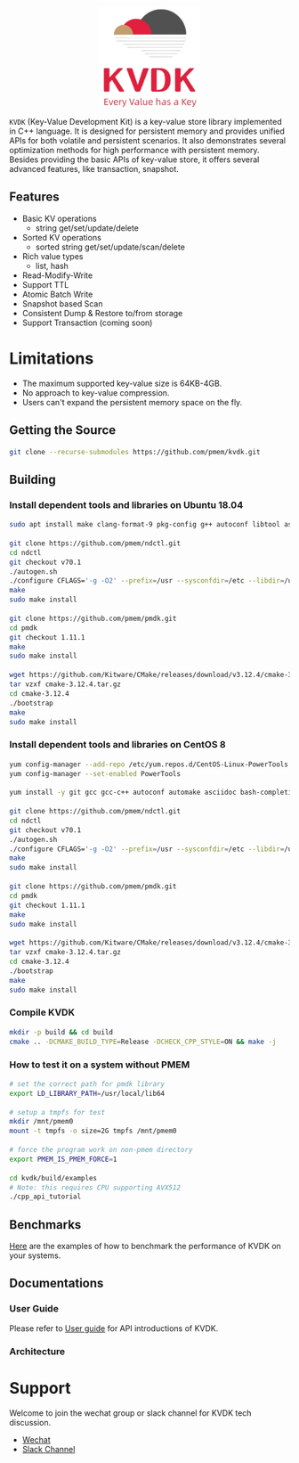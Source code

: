 <div align="center">
<p align="center"> <img src="pic/kvdk_logo.png" height="180px"><br></p>
</div>

`KVDK` (Key-Value Development Kit) is a key-value store library implemented in C++ language. It is designed for persistent memory and provides unified APIs for both volatile and persistent scenarios. It also demonstrates several optimization methods for high performance with persistent memory. Besides providing the basic APIs of key-value store, it offers several advanced features, like transaction, snapshot.

## Features
* Basic KV operations
  * string get/set/update/delete
* Sorted KV operations
  * sorted string get/set/update/scan/delete
* Rich value types
  * list, hash
* Read-Modify-Write
* Support TTL
* Atomic Batch Write
* Snapshot based Scan
* Consistent Dump & Restore to/from storage
* Support Transaction (coming soon)

# Limitations
*  The maximum supported key-value size is 64KB-4GB.
*  No approach to key-value compression.
*  Users can't expand the persistent memory space on the fly.

## Getting the Source
```bash
git clone --recurse-submodules https://github.com/pmem/kvdk.git
```

## Building
### Install dependent tools and libraries on Ubuntu 18.04
```bash
sudo apt install make clang-format-9 pkg-config g++ autoconf libtool asciidoctor libkmod-dev libudev-dev uuid-dev libjson-c-dev libkeyutils-dev pandoc libhwloc-dev libgflags-dev libtext-diff-perl bash-completion systemd wget git

git clone https://github.com/pmem/ndctl.git
cd ndctl
git checkout v70.1
./autogen.sh
./configure CFLAGS='-g -O2' --prefix=/usr --sysconfdir=/etc --libdir=/usr/lib
make
sudo make install

git clone https://github.com/pmem/pmdk.git
cd pmdk
git checkout 1.11.1
make
sudo make install

wget https://github.com/Kitware/CMake/releases/download/v3.12.4/cmake-3.12.4.tar.gz
tar vzxf cmake-3.12.4.tar.gz
cd cmake-3.12.4
./bootstrap
make
sudo make install

```

### Install dependent tools and libraries on CentOS 8
```bash
yum config-manager --add-repo /etc/yum.repos.d/CentOS-Linux-PowerTools.repo
yum config-manager --set-enabled PowerTools

yum install -y git gcc gcc-c++ autoconf automake asciidoc bash-completion xmlto libtool pkgconfig glib2 glib2-devel libfabric libfabric-devel doxygen graphviz pandoc ncurses kmod kmod-devel libudev-devel libuuid-devel json-c-devel keyutils-libs-devel gem make cmake libarchive clang-tools-extra hwloc-devel perl-Text-Diff gflags-devel

git clone https://github.com/pmem/ndctl.git
cd ndctl
git checkout v70.1
./autogen.sh
./configure CFLAGS='-g -O2' --prefix=/usr --sysconfdir=/etc --libdir=/usr/lib
make
sudo make install

git clone https://github.com/pmem/pmdk.git
cd pmdk
git checkout 1.11.1
make
sudo make install

wget https://github.com/Kitware/CMake/releases/download/v3.12.4/cmake-3.12.4.tar.gz
tar vzxf cmake-3.12.4.tar.gz
cd cmake-3.12.4
./bootstrap
make
sudo make install
```

### Compile KVDK
```bash
mkdir -p build && cd build
cmake .. -DCMAKE_BUILD_TYPE=Release -DCHECK_CPP_STYLE=ON && make -j
```

### How to test it on a system without PMEM
```bash
# set the correct path for pmdk library
export LD_LIBRARY_PATH=/usr/local/lib64

# setup a tmpfs for test
mkdir /mnt/pmem0
mount -t tmpfs -o size=2G tmpfs /mnt/pmem0

# force the program work on non-pmem directory
export PMEM_IS_PMEM_FORCE=1

cd kvdk/build/examples
# Note: this requires CPU supporting AVX512
./cpp_api_tutorial

```

## Benchmarks
[Here](./doc/benchmark.md) are the examples of how to benchmark the performance of KVDK on your systems.

## Documentations

### User Guide

Please refer to [User guide](./doc/user_doc.md) for API introductions of KVDK.

### Architecture

# Support
Welcome to join the wechat group or slack channel for KVDK tech discussion.
- [Wechat](https://github.com/pmem/kvdk/issues/143)
- [Slack Channel](https://join.slack.com/t/kvdksupportcommunity/shared_invite/zt-12b66vg1c-4FGb~Ri4w8K2_msau6v86Q)
